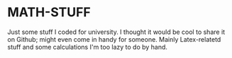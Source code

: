 # MATH-STUFF

Just some stuff I coded for university. I thought it would be cool to share it on Github; might even come in handy for someone.
Mainly Latex-relatetd stuff and some calculations I'm too lazy to do by hand.

